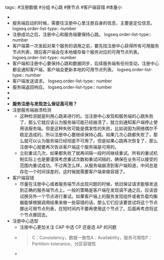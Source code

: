 tags:: #注册数据 #分组 #心跳 #换节点 #客户端容错 #体量小

-
- 服务端启动的时候，需要往注册中心里注册自身的信息，主要是定位信息。
  logseq.order-list-type:: number
- 注册成功之后，注册中心和服务端要保持心跳。
  logseq.order-list-type:: number
- 客户端第一次发起对某个服务的调用之前，要先找注册中心获得所有可用服务节点列表，随后客户端会在本地缓存每个服务对应的可用节点列表。
  logseq.order-list-type:: number
- 客户端和注册中心要保持心跳和数据同步，后续服务端有任何变动，注册中心都会通知客户端，客户端会更新本地的可用节点列表。
  logseq.order-list-type:: number
- 客户端发送请求。
  logseq.order-list-type:: number
- 服务端返回响应。
  logseq.order-list-type:: number
-
-
- **服务注册与发现怎么保证高可用？**
- 注册服务端崩溃检测
	- 这种检测就是利用心跳来进行的。当注册中心发现和服务端的心跳失败了，那么它就应该认为服务端可能已经崩溃了，就立刻通知客户端停止使用该服务端。但是这种失败可能是偶发性的失败，比如说因为网络偶尔不稳定造成的。所以注册中心要继续保持心跳。如果几次心跳都失败了，那么就可以认为服务端已经彻底不可用了。但是如果心跳再次恢复了，那么注册中心就要再次告诉客户端这个服务端是可用的。
	- 立刻重试几次，如果都失败了就再间隔一段时间继续重试。所有的重试机制实际上也是要谨慎考虑重试次数和重试间隔的，确保在业务可以接受的范围内重试成功。不过再怎么样，从服务端崩溃到客户端知道，中间总是存在一个时间误差的，这时候就需要客户端来做容错了。
- 客户端容错
	- 尽量在注册中心或者服务端节点出现问题的时候，依旧保证请求能够发送到正确的服务端节点上。一般的策略是客户端在发现调不通之后，应该尝试换另外一个节点进行重试。如果客户端上的服务发现组件或者负载均衡器能够根据调用结果来做一些容错的话，那么它们应该要尝试将这个节点挪出可用节点列表，在短时间内不要再使用这个节点了。后面再考虑将这个节点挪回去。
- 注册中心选型
	- 注册中心更加关注 CAP 中选 CP 还是选 AP 的问题
	- >C：Consistency，数据一致性A：Availability，服务可用性P：Partition-tolerance，分区容错性
	-